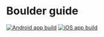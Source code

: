 # Boulder guide

[![Android app build](https://github.com/lyuboasenov/boulder-guide/actions/workflows/build.droid.yml/badge.svg?branch=main)](https://github.com/lyuboasenov/boulder-guide/actions/workflows/build.droid.yml) [![iOS app build](https://github.com/lyuboasenov/boulder-guide/actions/workflows/build.ios.yml/badge.svg?branch=main)](https://github.com/lyuboasenov/boulder-guide/actions/workflows/build.ios.yml)
